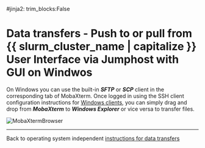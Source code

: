 #jinja2: trim_blocks:False
# Data transfers - Push to or pull from {{ slurm_cluster_name | capitalize }} User Interface via Jumphost with GUI on Windwos

On Windows you can use the built-in _**SFTP**_ or _**SCP**_ client in the corresponding tab of MobaXterm. 
Once logged in using the SSH client configuration instructions for [Windows clients](../logins-windows/), 
you can simply drag and drop from _**MobaXterm**_ to _**Windows Explorer**_ or vice versa to transfer files.

![MobaXtermBrowser](img/MobaXterm9c.png)

-----

Back to operating system independent [instructions for data transfers](../datatransfers/)